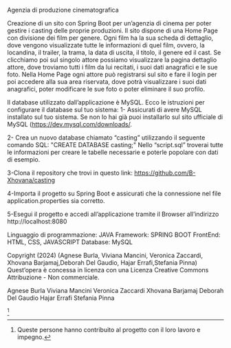 Agenzia di produzione cinematografica

Creazione di un sito con Spring Boot per un’agenzia di cinema per poter gestire i casting delle proprie produzioni.
Il sito dispone di una Home Page con divisione dei film per genere. Ogni film ha la sua scheda di dettaglio, dove vengono visualizzate tutte le informazioni di quel film, ovvero, la locandina, il trailer, la trama, la data di uscita, il titolo, il genere ed il cast. Se clicchiamo poi sul singolo attore possiamo visualizzare la pagina dettaglio attore, dove troviamo tutti i film da lui recitati, i suoi dati anagrafici e le sue foto. 
Nella Home Page ogni attore può registrarsi sul sito e fare il login per poi accedere alla sua area riservata, dove potrà visualizzare i suoi dati anagrafici, poter modificare le sue foto o poter eliminare il suo profilo. 


Il database utilizzato dall’applicazione è MySQL. Ecco le istruzioni per configurare il database sul tuo sistema: 
1- Assicurati di avere MySQL installato sul tuo sistema. Se non lo hai già puoi installarlo sul sito ufficiale di MySQL (https://dev.mysql.com/downloads/. 

2- Crea un nuovo database chiamato “casting” utilizzando il seguente comando SQL:  "CREATE DATABASE casting;"
Nello “script.sql” troverai tutte le informazioni per creare le tabelle necessarie e poterle popolare con dati di esempio.  

3-Clona il repository che trovi in questo link: https://github.com/B-Xhovana/casting

4-Importa il progetto su Spring Boot e assicurati che la connessione nel file application.properties sia corretto. 

5-Esegui il progetto e accedi all’applicazione tramite il Browser all’indirizzo http://localhost:8080


Linguaggio di programmazione: JAVA
Framework: SPRING BOOT
FrontEnd: HTML, CSS, JAVASCRIPT
Database: MySQL




Copyright (2024) (Agnese Burla, Viviana Mancini, Veronica Zaccardi, Xhovana Barjamaj,Deborah Del Gaudio, Hajar Errafi,Stefania Pinna)
Quest’opera è concessa in licenza con una Licenza Creative Commons Attribuzione - Non commerciale.


Agnese Burla
Viviana Mancini
Veronica Zaccardi
Xhovana Barjamaj
Deborah Del Gaudio
Hajar Errafi
Stefania Pinna

[^1]

[^1]: Queste persone hanno contribuito al progetto con il loro lavoro e impegno.


